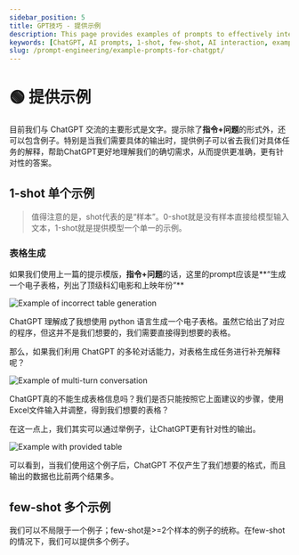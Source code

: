 ```yaml
---
sidebar_position: 5
title: GPT技巧 - 提供示例
description: This page provides examples of prompts to effectively interact with ChatGPT, including 1-shot and few-shot techniques.
keywords: [ChatGPT, AI prompts, 1-shot, few-shot, AI interaction, examples]
slug: /prompt-engineering/example-prompts-for-chatgpt/
---
```

# 🟢 提供示例

目前我们与 ChatGPT 交流的主要形式是文字。提示除了**指令+问题**的形式外，还可以包含例子。特别是当我们需要具体的输出时，提供例子可以省去我们对具体任务的解释，帮助ChatGPT更好地理解我们的确切需求，从而提供更准确，更有针对性的答案。

## 1-shot 单个示例

> 值得注意的是，shot代表的是“样本”。0-shot就是没有样本直接给模型输入文本，1-shot就是提供模型一个单一的示例。
> 

### 表格生成

如果我们使用上一篇的提示模版，**指令+问题**的话，这里的prompt应该是**“生成一个电子表格，列出了顶级科幻电影和上映年份”**

![Example of incorrect table generation](https://cdn.jsdelivr.net/gh/donttal/imgbed/img/gptUseCase1.png)

ChatGPT 理解成了我想使用 python 语言生成一个电子表格。虽然它给出了对应的程序，但这并不是我们想要的，我们需要直接得到想要的表格。

那么，如果我们利用 ChatGPT 的多轮对话能力，对表格生成任务进行补充解释呢？

![Example of multi-turn conversation](https://cdn.jsdelivr.net/gh/donttal/imgbed/img/gptUseCase2.png)

ChatGPT真的不能生成表格信息吗？我们是否只能按照它上面建议的步骤，使用Excel文件输入并调整，得到我们想要的表格？

在这一点上，我们其实可以通过举例子，让ChatGPT更有针对性的输出。

![Example with provided table](https://cdn.jsdelivr.net/gh/donttal/imgbed/img/gptUseCase3.png)

可以看到，当我们使用这个例子后，ChatGPT 不仅产生了我们想要的格式，而且输出的数据也比前两个结果多。

## few-shot 多个示例

我们可以不局限于一个例子；few-shot是>=2个样本的例子的统称。在few-shot的情况下，我们可以提供多个例子。